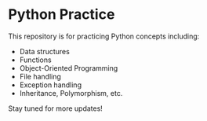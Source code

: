 # Python Practice

This repository is for practicing Python concepts including:
- Data structures
- Functions
- Object-Oriented Programming
- File handling
- Exception handling
- Inheritance, Polymorphism, etc.

Stay tuned for more updates!
